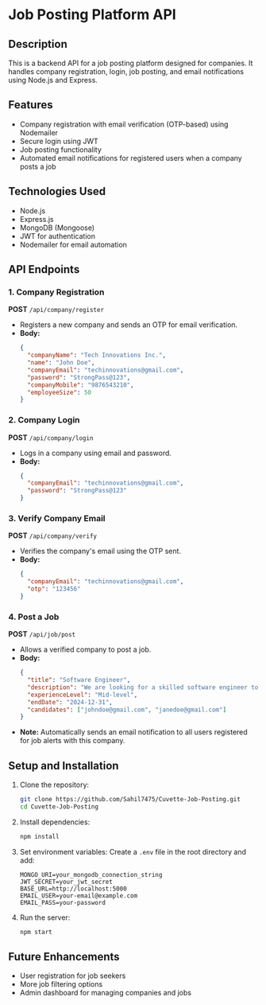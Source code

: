 # Job Posting Platform API

## Description
This is a backend API for a job posting platform designed for companies. It handles company registration, login, job posting, and email notifications using Node.js and Express.

## Features
- Company registration with email verification (OTP-based) using Nodemailer
- Secure login using JWT
- Job posting functionality
- Automated email notifications for registered users when a company posts a job

## Technologies Used
- Node.js
- Express.js
- MongoDB (Mongoose)
- JWT for authentication
- Nodemailer for email automation

## API Endpoints

### 1. Company Registration
**POST** `/api/company/register`
- Registers a new company and sends an OTP for email verification.
- **Body:**
  ```json
  {
    "companyName": "Tech Innovations Inc.", 
    "name": "John Doe",
    "companyEmail": "techinnovations@gmail.com",
    "password": "StrongPass@123",
    "companyMobile": "9876543210",
    "employeeSize": 50
  }
  ```

### 2. Company Login
**POST** `/api/company/login`
- Logs in a company using email and password.
- **Body:**
  ```json
  {
    "companyEmail": "techinnovations@gmail.com",
    "password": "StrongPass@123"
  }
  ```

### 3. Verify Company Email
**POST** `/api/company/verify`
- Verifies the company's email using the OTP sent.
- **Body:**
  ```json
  {
    "companyEmail": "techinnovations@gmail.com",
    "otp": "123456"
  }
  ```

### 4. Post a Job
**POST** `/api/job/post`
- Allows a verified company to post a job.
- **Body:**
  ```json
  {
    "title": "Software Engineer", 
    "description": "We are looking for a skilled software engineer to join our team.", 
    "experienceLevel": "Mid-level", 
    "endDate": "2024-12-31",
    "candidates": ["johndoe@gmail.com", "janedoe@gmail.com"] 
  }
  ```
- **Note:** Automatically sends an email notification to all users registered for job alerts with this company.

## Setup and Installation

1. Clone the repository:
    ```bash
    git clone https://github.com/Sahil7475/Cuvette-Job-Posting.git
    cd Cuvette-Job-Posting
    ```

2. Install dependencies:
    ```bash
    npm install
    ```

3. Set environment variables:
    Create a `.env` file in the root directory and add:
    ```env
    MONGO_URI=your_mongodb_connection_string
    JWT_SECRET=your_jwt_secret
    BASE_URL=http://localhost:5000
    EMAIL_USER=your-email@example.com
    EMAIL_PASS=your-password
    ```

4. Run the server:
    ```bash
    npm start
    ```

## Future Enhancements
- User registration for job seekers
- More job filtering options
- Admin dashboard for managing companies and jobs
